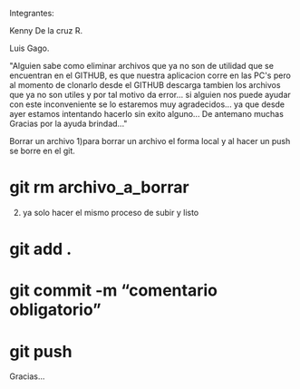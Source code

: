 Integrantes:

Kenny De la cruz R.

Luis Gago.

"Alguien sabe como eliminar archivos que ya no son de utilidad que se encuentran en el GITHUB, es que nuestra aplicacion corre en las PC's pero al momento de clonarlo desde el GITHUB descarga tambien los archivos que ya no son utiles y por tal motivo da error... si alguien nos puede ayudar con este inconveniente se lo estaremos muy agradecidos... ya que desde ayer estamos intentando hacerlo sin exito alguno... De antemano muchas Gracias por la ayuda brindad..."


Borrar un archivo
1)para borrar un archivo el forma local y al hacer un push se borre en el git.
# git rm archivo_a_borrar
2) ya solo hacer el mismo proceso de subir y listo
# git add .
# git commit -m “comentario obligatorio”
# git push

Gracias...